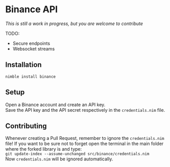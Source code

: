# Binance API

_This is still a work in progress, but you are welcome to contribute_

TODO:
- Secure endpoints
- Websocket streams

## Installation
`nimble install binance`

## Setup
Open a Binance account and create an API key.  
Save the API key and the API secret respectively in the `credentials.nim` file.

## Contributing
Whenever creating a Pull Request, remember to ignore the `credentials.nim` file! If you want to be sure not to forget open the terminal in the main folder where the forked library is and type:  
`git update-index --assume-unchanged src/binance/credentials.nim`  
Now `credentials.nim` will be ignored automatically.

